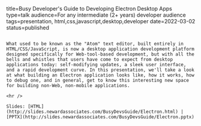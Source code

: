title=Busy Developer's Guide to Developing Electron Desktop Apps
type=talk
audience=For any intermediate (2+ years) developer audience
tags=presentation, html,css,javascript,desktop,developer
date=2022-03-02
status=published
~~~~~~

What used to be known as the "Atom" text editor, built entirely in HTML/CSS/JavaScript, is now a desktop application development platform designed specifically for Web-tool-based development, but with all the bells and whistles that users have come to expect from desktop applications today: self-modifying updates, a sleek user interface, and a rapid development curve. In this presentation, we'll take a look at what building an Electron application looks like, how it works, how to debug one, and in general, get to know this interesting new space for building non-Web, non-mobile applications.
    
<hr />

Slides: [HTML](http://slides.newardassociates.com/BusyDevsGuide/Electron.html) | [PPTX](http://slides.newardassociates.com/BusyDevsGuide/Electron.pptx)
